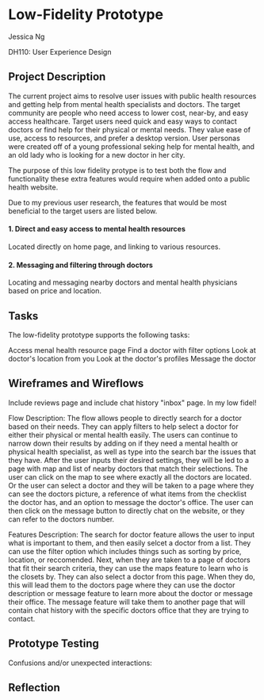 # Low-Fidelity Prototype

Jessica Ng 

DH110: User Experience Design

## Project Description


The current project aims to resolve user issues with public health resources and getting help from mental health specialists and doctors. The target community are people who need access to lower cost, near-by, and easy access healthcare. Target users need quick and easy ways to contact doctors or find help for their physical or mental needs. They value ease of use, access to resources, and prefer a desktop version. User personas were created off of a young professional seking help for mental health, and an old lady who is looking for a new doctor in her city.  

The purpose of this low fidelity protype is to test both the flow and functionality these extra features would require when added onto a public health website.  

 Due to my previous user research, the features that would be most beneficial to the target users are listed below.

#### 1. Direct and easy access to mental health resources 
Located directly on home page, and linking to various resources.
#### 2. Messaging and filtering through doctors 
Locating and messaging nearby doctors and mental health physicians based on price and location.



## Tasks

The low-fidelity prototype supports the following tasks:

Access menal health resource page 
Find a doctor with filter options 
Look at doctor's location from you 
Look at the doctor's profiles
Message the doctor 

## Wireframes and Wireflows

Include reviews page and include chat history "inbox" page. In my low fidel!


Flow Description: The flow allows people to directly search for a doctor based on their needs. They can apply filters to help select a doctor for either their physical or mental health easily. The users can continue to narrow down their results by adding on if they need a mental health or physical health specialist, as well as type into the search bar the issues that they have. After the user inputs their desired settings, they will be led to a page with map and list of nearby doctors that match their selections. The user can click on the map to see where exactly all the doctors are located. Or the user can select a doctor and they will be taken to a page where they can see the doctors picture, a reference of what items from the checklist the doctor has, and an option to message the doctor's office. The user can then click on the message button to directly chat on the website, or they can refer to the doctors number.


Features Description: The search for doctor feature allows the user to input what is important to them, and then easily selcet a doctor from a list. They can use the filter option which   includes things such as sorting by price, location, or reccomended. Next, when they are taken to a page of doctors that fit their search criteria, they can use the maps feature to learn who is the closets by. They can also select a doctor from this page. When they do, this will lead them to the doctors page where they can use the doctor description or message feature to learn more about the doctor or message their office. The message feature will take them to another page that will contain chat history with the specific doctors office that they are trying to contact.


## Prototype Testing 

Confusions and/or unexpected interactions: 

## Reflection 


